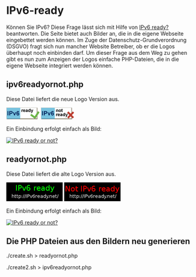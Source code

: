 # IPv6-ready

Können Sie IPv6? Diese Frage lässt sich mit Hilfe von [IPv6 ready?](https://www.ipv6ready.de/) beantworten.
Die Seite bietet auch Bilder an, die in die eigene Webseite eingebettet werden können.
Im Zuge der Datenschutz-Grundverordnung (DSGVO) fragt sich nun mancher Website Betreiber, ob er die Logos überhaupt noch einbinden darf.
Um dieser Frage aus dem Weg zu gehen gibt es nun zum Anzeigen der Logos einfache PHP-Dateien, die in die eigene Webseite integriert werden können.

## ipv6readyornot.php

Diese Datei liefert die neue Logo Version aus.

![IPv6 ready](ipv6_ready.gif "IPv6 ready")
![Not IPv6 ready](ipv6_notready.gif "Not IPv6 ready")

Ein Einbindung erfolgt einfach als Bild:

 <a href="https://www.ipv6ready.de/"><img src="ipv6readyornot.php" alt="IPv6 ready or not?"></a>

## readyornot.php 

Diese Datei liefert die alte Logo Version aus.

![IPv6 ready](ready.png "IPv6 ready")
![Not IPv6 ready](not-ready.png "Not IPv6 ready")

Ein Einbindung erfolgt einfach als Bild:

 <a href="https://www.ipv6ready.de/"><img src="readyornot.php" alt="IPv6 ready or not?"></a>

## Die PHP Dateien aus den Bildern neu generieren

 ./create.sh > readyornot.php
 
 ./create2.sh > ipv6readyornot.php
